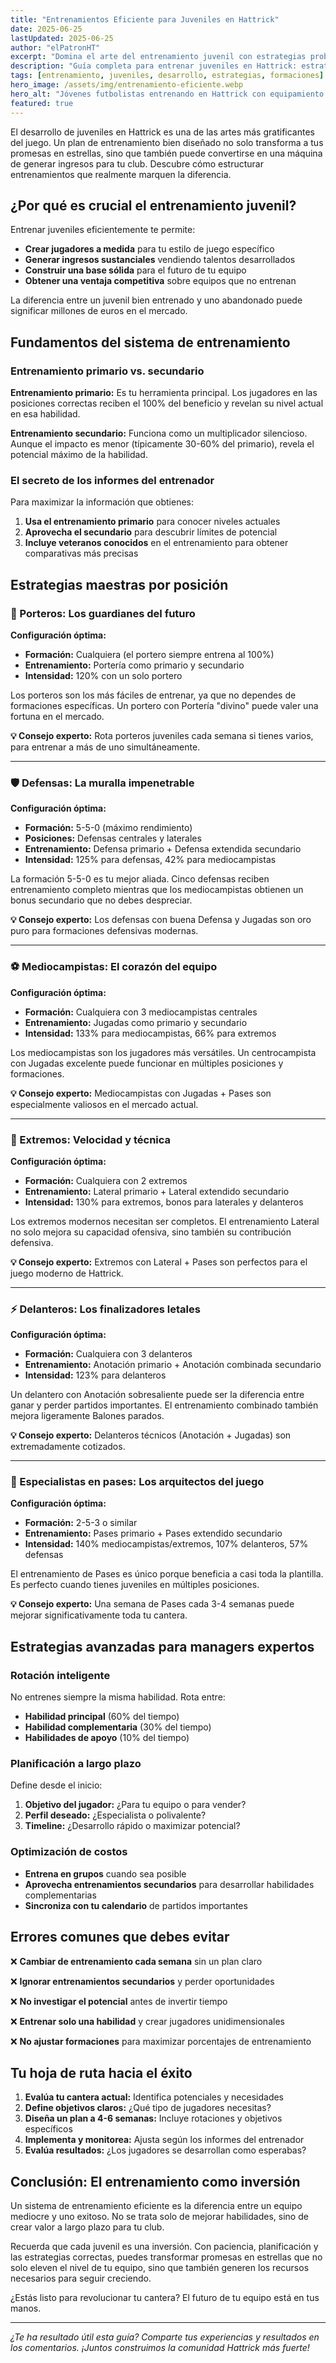 ```yaml
---
title: "Entrenamientos Eficiente para Juveniles en Hattrick"
date: 2025-06-25
lastUpdated: 2025-06-25
author: "elPatronHT"
excerpt: "Domina el arte del entrenamiento juvenil con estrategias probadas que maximizan el potencial de tus futuros cracks."
description: "Guía completa para entrenar juveniles en Hattrick: estrategias por posición, formaciones óptimas y consejos para maximizar el desarrollo."
tags: [entrenamiento, juveniles, desarrollo, estrategias, formaciones]
hero_image: /assets/img/entrenamiento-eficiente.webp
hero_alt: "Jóvenes futbolistas entrenando en Hattrick con equipamiento profesional"
featured: true
---
```


El desarrollo de juveniles en Hattrick es una de las artes más gratificantes del juego. Un plan de entrenamiento bien diseñado no solo transforma a tus promesas en estrellas, sino que también puede convertirse en una máquina de generar ingresos para tu club. Descubre cómo estructurar entrenamientos que realmente marquen la diferencia.

## ¿Por qué es crucial el entrenamiento juvenil?

Entrenar juveniles eficientemente te permite:

- **Crear jugadores a medida** para tu estilo de juego específico
- **Generar ingresos sustanciales** vendiendo talentos desarrollados
- **Construir una base sólida** para el futuro de tu equipo
- **Obtener una ventaja competitiva** sobre equipos que no entrenan

La diferencia entre un juvenil bien entrenado y uno abandonado puede significar millones de euros en el mercado.

## Fundamentos del sistema de entrenamiento

### Entrenamiento primario vs. secundario

**Entrenamiento primario:** Es tu herramienta principal. Los jugadores en las posiciones correctas reciben el 100% del beneficio y revelan su nivel actual en esa habilidad.

**Entrenamiento secundario:** Funciona como un multiplicador silencioso. Aunque el impacto es menor (típicamente 30-60% del primario), revela el potencial máximo de la habilidad.

### El secreto de los informes del entrenador

Para maximizar la información que obtienes:

1. **Usa el entrenamiento primario** para conocer niveles actuales
2. **Aprovecha el secundario** para descubrir límites de potencial
3. **Incluye veteranos conocidos** en el entrenamiento para obtener comparativas más precisas

## Estrategias maestras por posición

### 🥅 Porteros: Los guardianes del futuro

**Configuración óptima:**

- **Formación:** Cualquiera (el portero siempre entrena al 100%)
- **Entrenamiento:** Portería como primario y secundario
- **Intensidad:** 120% con un solo portero

Los porteros son los más fáciles de entrenar, ya que no dependes de formaciones específicas. Un portero con Portería "divino" puede valer una fortuna en el mercado.

**💡 Consejo experto:** Rota porteros juveniles cada semana si tienes varios, para entrenar a más de uno simultáneamente.

---

### 🛡️ Defensas: La muralla impenetrable

**Configuración óptima:**

- **Formación:** 5-5-0 (máximo rendimiento)
- **Posiciones:** Defensas centrales y laterales
- **Entrenamiento:** Defensa primario + Defensa extendida secundario
- **Intensidad:** 125% para defensas, 42% para mediocampistas

La formación 5-5-0 es tu mejor aliada. Cinco defensas reciben entrenamiento completo mientras que los mediocampistas obtienen un bonus secundario que no debes despreciar.

**💡 Consejo experto:** Los defensas con buena Defensa y Jugadas son oro puro para formaciones defensivas modernas.

---

### ⚽ Mediocampistas: El corazón del equipo

**Configuración óptima:**

- **Formación:** Cualquiera con 3 mediocampistas centrales
- **Entrenamiento:** Jugadas como primario y secundario
- **Intensidad:** 133% para mediocampistas, 66% para extremos

Los mediocampistas son los jugadores más versátiles. Un centrocampista con Jugadas excelente puede funcionar en múltiples posiciones y formaciones.

**💡 Consejo experto:** Mediocampistas con Jugadas + Pases son especialmente valiosos en el mercado actual.

---

### 🏃 Extremos: Velocidad y técnica

**Configuración óptima:**

- **Formación:** Cualquiera con 2 extremos
- **Entrenamiento:** Lateral primario + Lateral extendido secundario
- **Intensidad:** 130% para extremos, bonos para laterales y delanteros

Los extremos modernos necesitan ser completos. El entrenamiento Lateral no solo mejora su capacidad ofensiva, sino también su contribución defensiva.

**💡 Consejo experto:** Extremos con Lateral + Pases son perfectos para el juego moderno de Hattrick.

---

### ⚡ Delanteros: Los finalizadores letales

**Configuración óptima:**

- **Formación:** Cualquiera con 3 delanteros
- **Entrenamiento:** Anotación primario + Anotación combinada secundario
- **Intensidad:** 123% para delanteros

Un delantero con Anotación sobresaliente puede ser la diferencia entre ganar y perder partidos importantes. El entrenamiento combinado también mejora ligeramente Balones parados.

**💡 Consejo experto:** Delanteros técnicos (Anotación + Jugadas) son extremadamente cotizados.

---

### 🎯 Especialistas en pases: Los arquitectos del juego

**Configuración óptima:**

- **Formación:** 2-5-3 o similar
- **Entrenamiento:** Pases primario + Pases extendido secundario
- **Intensidad:** 140% mediocampistas/extremos, 107% delanteros, 57% defensas

El entrenamiento de Pases es único porque beneficia a casi toda la plantilla. Es perfecto cuando tienes juveniles en múltiples posiciones.

**💡 Consejo experto:** Una semana de Pases cada 3-4 semanas puede mejorar significativamente toda tu cantera.

## Estrategias avanzadas para managers expertos

### Rotación inteligente

No entrenes siempre la misma habilidad. Rota entre:

- **Habilidad principal** (60% del tiempo)
- **Habilidad complementaria** (30% del tiempo)
- **Habilidades de apoyo** (10% del tiempo)

### Planificación a largo plazo

Define desde el inicio:

1. **Objetivo del jugador:** ¿Para tu equipo o para vender?
2. **Perfil deseado:** ¿Especialista o polivalente?
3. **Timeline:** ¿Desarrollo rápido o maximizar potencial?

### Optimización de costos

- **Entrena en grupos** cuando sea posible
- **Aprovecha entrenamientos secundarios** para desarrollar habilidades complementarias
- **Sincroniza con tu calendario** de partidos importantes

## Errores comunes que debes evitar

❌ **Cambiar de entrenamiento cada semana** sin un plan claro

❌ **Ignorar entrenamientos secundarios** y perder oportunidades

❌ **No investigar el potencial** antes de invertir tiempo

❌ **Entrenar solo una habilidad** y crear jugadores unidimensionales

❌ **No ajustar formaciones** para maximizar porcentajes de entrenamiento

## Tu hoja de ruta hacia el éxito

1. **Evalúa tu cantera actual:** Identifica potenciales y necesidades
2. **Define objetivos claros:** ¿Qué tipo de jugadores necesitas?
3. **Diseña un plan a 4-6 semanas:** Incluye rotaciones y objetivos específicos
4. **Implementa y monitorea:** Ajusta según los informes del entrenador
5. **Evalúa resultados:** ¿Los jugadores se desarrollan como esperabas?

## Conclusión: El entrenamiento como inversión

Un sistema de entrenamiento eficiente es la diferencia entre un equipo mediocre y uno exitoso. No se trata solo de mejorar habilidades, sino de crear valor a largo plazo para tu club.

Recuerda que cada juvenil es una inversión. Con paciencia, planificación y las estrategias correctas, puedes transformar promesas en estrellas que no solo eleven el nivel de tu equipo, sino que también generen los recursos necesarios para seguir creciendo.

¿Estás listo para revolucionar tu cantera? El futuro de tu equipo está en tus manos.

---

_¿Te ha resultado útil esta guía? Comparte tus experiencias y resultados en los comentarios. ¡Juntos construimos la comunidad Hattrick más fuerte!_
